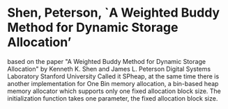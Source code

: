# Shen, Peterson, `A Weighted Buddy Method for Dynamic Storage Allocation’
based on the paper "A Weighted Buddy Method for Dynamic Storage Allocation" 
by Kenneth K. Shen and James L. Peterson Digital Systems Laboratory Stanford University
Called it SPheap, at the same time there is another implementation for One Bin memory allocation, a bin-based heap memory allocator
which supports only one fixed allocation block size. The initialization function takes one
parameter, the fixed allocation block size.
